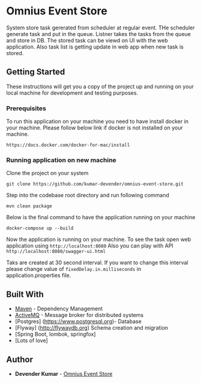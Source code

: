 # Omnius Event Store

System store task gererated from scheduler at regular event. THe scheduler generate task and put in the queue. 
Listner takes the tasks from the queue and store in DB. The stored task can be viewd on UI with the web application. 
Also task list is getting update in web app when new task is stored.

## Getting Started

These instructions will get you a copy of the project up and running on your local machine for development and testing purposes.

### Prerequisites

To run this application on your machine you need to have install docker in your machine. Please follow below link if docker is not installed on your machine.

```
https://docs.docker.com/docker-for-mac/install
```

### Running application on new machine


Clone the project on your system

```
git clone https://github.com/kumar-devender/omnius-event-store.git
```

Step into the codebase root directory and run following command

```
mvn clean package
```

Below is the final command to have the application running on your machine
```
docker-compose up --build
```

Now the application is running on your machine. To see the task open web application using ```http://localhost:8080```
Also you can play with API ```http://localhost:8080/swagger-ui.html``` 

Taks are created at 30 second interval. If you want to change this interval please change value of ```fixedDelay.in.milliseconds```
in application.properties file.

## Built With

* [Maven](https://maven.apache.org/) - Dependency Management
* [ActiveMQ](https://activemq.apache.org) - Message broker for distributed systems
* [Postgres] (https://www.postgresql.org)- Database
* [Flyway] (http://flywaydb.org) Schema creation and migration
* [Spring Boot, lombok, springfox]
* [Lots of love]

## Author

* **Devender Kumar** - [Omnius Event Store](https://github.com/kumar-devender/omnius-event-store)
